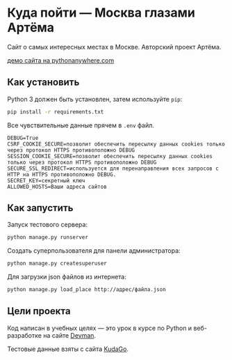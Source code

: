 # Куда пойти — Москва глазами Артёма
Сайт о самых интересных местах в Москве. Авторский проект Артёма.

[демо сайта на pythonanywhere.com](https://cadibob.pythonanywhere.com/)

## Как установить

Python 3 должен быть установлен, затем используйте `pip`:

```bash
pip install -r requirements.txt
```

Все чувствительные данные прячем в `.env` файл.

```
DEBUG=True
CSRF_COOKIE_SECURE=позволит обеспечить пересылку данных cookies только через протокол HTTPS противоположно DEBUG
SESSION_COOKIE_SECURE=позволит обеспечить пересылку данных cookies только через протокол HTTPS противоположно DEBUG
SECURE_SSL_REDIRECT=используется для перенаправления всех запросов с HTTP на HTTPS противоположно DEBUG.
SECRET_KEY=секретный ключ
ALLOWED_HOSTS=Ваши адреса сайтов
```

## Как запустить

Запуск тестового сервера:

```bash
python manage.py runserver
```
Создать суперпользователя для панели администратора:

```bash
python manage.py createsuperuser
```

Для загрузки json файлов из интернета:

```bash
python manage.py load_place http://адрес/файла.json
```

## Цели проекта

Код написан в учебных целях — это урок в курсе по Python и веб-разработке на сайте [Devman](https://dvmn.org).

Тестовые данные взяты с сайта [KudaGo](https://kudago.com).
